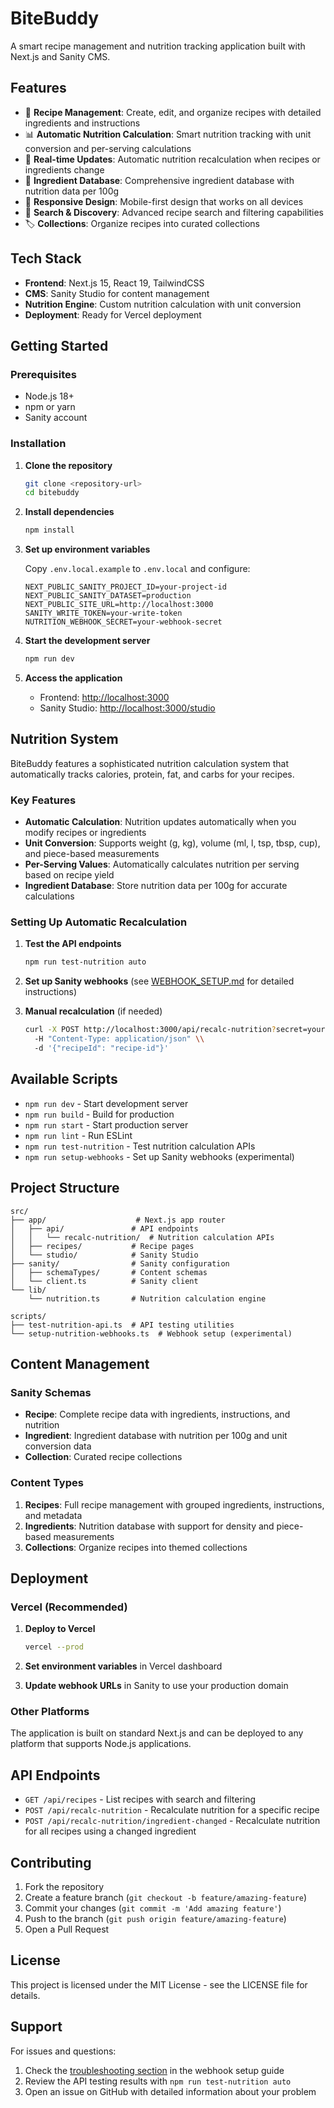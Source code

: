 # BiteBuddy

A smart recipe management and nutrition tracking application built with Next.js and Sanity CMS.

## Features

- 🍳 **Recipe Management**: Create, edit, and organize recipes with detailed ingredients and instructions
- 📊 **Automatic Nutrition Calculation**: Smart nutrition tracking with unit conversion and per-serving calculations
- 🔄 **Real-time Updates**: Automatic nutrition recalculation when recipes or ingredients change
- 🥕 **Ingredient Database**: Comprehensive ingredient database with nutrition data per 100g
- 📱 **Responsive Design**: Mobile-first design that works on all devices
- 🎯 **Search & Discovery**: Advanced recipe search and filtering capabilities
- 🏷️ **Collections**: Organize recipes into curated collections

## Tech Stack

- **Frontend**: Next.js 15, React 19, TailwindCSS
- **CMS**: Sanity Studio for content management
- **Nutrition Engine**: Custom nutrition calculation with unit conversion
- **Deployment**: Ready for Vercel deployment

## Getting Started

### Prerequisites

- Node.js 18+
- npm or yarn
- Sanity account

### Installation

1. **Clone the repository**
   ```bash
   git clone <repository-url>
   cd bitebuddy
   ```

2. **Install dependencies**
   ```bash
   npm install
   ```

3. **Set up environment variables**

   Copy `.env.local.example` to `.env.local` and configure:
   ```env
   NEXT_PUBLIC_SANITY_PROJECT_ID=your-project-id
   NEXT_PUBLIC_SANITY_DATASET=production
   NEXT_PUBLIC_SITE_URL=http://localhost:3000
   SANITY_WRITE_TOKEN=your-write-token
   NUTRITION_WEBHOOK_SECRET=your-webhook-secret
   ```

4. **Start the development server**
   ```bash
   npm run dev
   ```

5. **Access the application**
   - Frontend: [http://localhost:3000](http://localhost:3000)
   - Sanity Studio: [http://localhost:3000/studio](http://localhost:3000/studio)

## Nutrition System

BiteBuddy features a sophisticated nutrition calculation system that automatically tracks calories, protein, fat, and carbs for your recipes.

### Key Features

- **Automatic Calculation**: Nutrition updates automatically when you modify recipes or ingredients
- **Unit Conversion**: Supports weight (g, kg), volume (ml, l, tsp, tbsp, cup), and piece-based measurements
- **Per-Serving Values**: Automatically calculates nutrition per serving based on recipe yield
- **Ingredient Database**: Store nutrition data per 100g for accurate calculations

### Setting Up Automatic Recalculation

1. **Test the API endpoints**
   ```bash
   npm run test-nutrition auto
   ```

2. **Set up Sanity webhooks** (see [WEBHOOK_SETUP.md](./WEBHOOK_SETUP.md) for detailed instructions)

3. **Manual recalculation** (if needed)
   ```bash
   curl -X POST http://localhost:3000/api/recalc-nutrition?secret=your-secret \\
     -H "Content-Type: application/json" \\
     -d '{"recipeId": "recipe-id"}'
   ```

## Available Scripts

- `npm run dev` - Start development server
- `npm run build` - Build for production
- `npm run start` - Start production server
- `npm run lint` - Run ESLint
- `npm run test-nutrition` - Test nutrition calculation APIs
- `npm run setup-webhooks` - Set up Sanity webhooks (experimental)

## Project Structure

```
src/
├── app/                    # Next.js app router
│   ├── api/               # API endpoints
│   │   └── recalc-nutrition/  # Nutrition calculation APIs
│   ├── recipes/           # Recipe pages
│   └── studio/            # Sanity Studio
├── sanity/                # Sanity configuration
│   ├── schemaTypes/       # Content schemas
│   └── client.ts          # Sanity client
└── lib/
    └── nutrition.ts       # Nutrition calculation engine

scripts/
├── test-nutrition-api.ts  # API testing utilities
└── setup-nutrition-webhooks.ts  # Webhook setup (experimental)
```

## Content Management

### Sanity Schemas

- **Recipe**: Complete recipe data with ingredients, instructions, and nutrition
- **Ingredient**: Ingredient database with nutrition per 100g and unit conversion data
- **Collection**: Curated recipe collections

### Content Types

1. **Recipes**: Full recipe management with grouped ingredients, instructions, and metadata
2. **Ingredients**: Nutrition database with support for density and piece-based measurements
3. **Collections**: Organize recipes into themed collections

## Deployment

### Vercel (Recommended)

1. **Deploy to Vercel**
   ```bash
   vercel --prod
   ```

2. **Set environment variables** in Vercel dashboard

3. **Update webhook URLs** in Sanity to use your production domain

### Other Platforms

The application is built on standard Next.js and can be deployed to any platform that supports Node.js applications.

## API Endpoints

- `GET /api/recipes` - List recipes with search and filtering
- `POST /api/recalc-nutrition` - Recalculate nutrition for a specific recipe
- `POST /api/recalc-nutrition/ingredient-changed` - Recalculate nutrition for all recipes using a changed ingredient

## Contributing

1. Fork the repository
2. Create a feature branch (`git checkout -b feature/amazing-feature`)
3. Commit your changes (`git commit -m 'Add amazing feature'`)
4. Push to the branch (`git push origin feature/amazing-feature`)
5. Open a Pull Request

## License

This project is licensed under the MIT License - see the LICENSE file for details.

## Support

For issues and questions:
1. Check the [troubleshooting section](./WEBHOOK_SETUP.md#troubleshooting) in the webhook setup guide
2. Review the API testing results with `npm run test-nutrition auto`
3. Open an issue on GitHub with detailed information about your problem